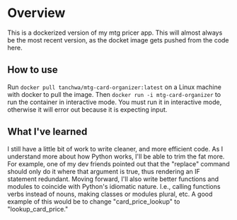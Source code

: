 # Overview 
This is a dockerized version of my mtg pricer app. This will almost always be the most recent version, as the docket image gets pushed from the code here.

## How to use
Run `docker pull tanchwa/mtg-card-organizer:latest` on a Linux machine with docker to pull the image. Then `docker run -i mtg-card-organizer` to run the container in interactive mode.
You must run it in interactive mode, otherwise it will error out because it is expecting input.

## What I've learned
I still have a little bit of work to write cleaner, and more efficient code. As I understand more about how Python works, I'll be able to trim the fat more. For example, one of my dev friends pointed out that the "replace" command should only do it where that argument is true, thus rendering an IF statement redundant. Moving forward, I'll also write better functions and modules to coincide with Python's idiomatic nature. I.e., calling functions verbs instead of nouns, making classes or modules plural, etc. A good example of this would be to change "card_price_lookup" to "lookup_card_price." 
